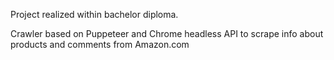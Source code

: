 Project realized within bachelor diploma.

Crawler based on Puppeteer and Chrome headless API to scrape info about products and comments from Amazon.com